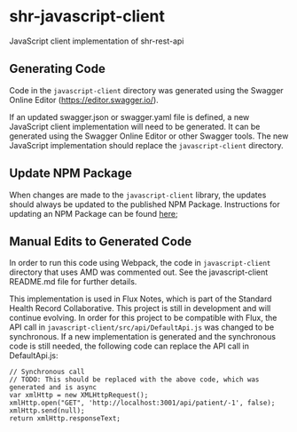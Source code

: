 # shr-javascript-client
JavaScript client implementation of shr-rest-api

## Generating Code
Code in the `javascript-client` directory was generated using the Swagger Online Editor (https://editor.swagger.io/).

If an updated swagger.json or swagger.yaml file is defined, a new JavaScript client implementation will need to be generated. It can be generated using the Swagger Online Editor or other Swagger tools. The new JavaScript implementation should replace the `javascript-client` directory.

## Update NPM Package
When changes are made to the `javascript-client` library, the updates should always be updated to the published NPM Package. Instructions for updating an NPM Package can be found [here](https://docs.npmjs.com/getting-started/publishing-npm-packages#updating-the-package);

## Manual Edits to Generated Code
In order to run this code using Webpack, the code in `javascript-client` directory that uses AMD was commented out. See the javascript-client README.md file for further details.

This implementation is used in Flux Notes, which is part of the Standard Health Record Collaborative. This project is still in development and will continue evolving. In order for this project to be compatible with Flux, the API call in `javascript-client/src/api/DefaultApi.js` was changed to be synchronous. If a new implementation is generated and the synchronous code is still needed, the following code can replace the API call in DefaultApi.js:

```
// Synchronous call
// TODO: This should be replaced with the above code, which was generated and is async
var xmlHttp = new XMLHttpRequest();
xmlHttp.open("GET", 'http://localhost:3001/api/patient/-1', false);
xmlHttp.send(null);
return xmlHttp.responseText;
```